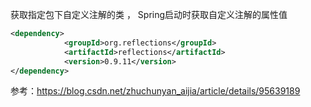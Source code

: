 获取指定包下自定义注解的类 ， Spring启动时获取自定义注解的属性值

```xml
<dependency>
            <groupId>org.reflections</groupId>
            <artifactId>reflections</artifactId>
            <version>0.9.11</version>
</dependency>
```

参考：https://blog.csdn.net/zhuchunyan_aijia/article/details/95639189